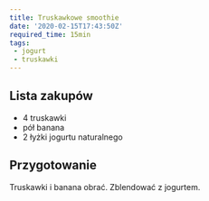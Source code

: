 ```yaml
---
title: Truskawkowe smoothie
date: '2020-02-15T17:43:50Z'
required_time: 15min
tags:
 - jogurt
 - truskawki
---
```


<!---- splitter ---->

## Lista zakupów
- 4 truskawki
- pół banana
- 2 łyżki jogurtu naturalnego

<!---- splitter ---->

## Przygotowanie
Truskawki i banana obrać. Zblendować z jogurtem.
